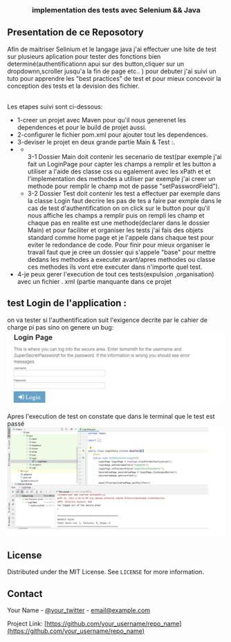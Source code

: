 
<br />


  <h3 align="center">implementation des tests avec Selenium && Java</h3>
</p>




## Presentation de ce Reposotory

Afin de maitriser Selinium et le langage java j'ai effectuer une lsite de test sur plusieurs aplication pour tester des fonctions bien determiné(authentificationn apui sur des button,cliquer sur un dropdownn,scroller jusqu'a la fin de page etc.. )
pour debuter j'ai suivi un tuto pour apprendre les "best practices" de test et pour mieux concevoir la conception des tests et la devision des fichier.
<br /><br />

Les etapes suivi sont ci-dessous: <br/>
<ul> 
    <li> 1-creer un projet avec Maven pour qu'il nous generenet les dependences et pour le build de projet aussi.</li>
    <li>2-configurer le fichier pom.xml pour ajouter tout les dependences.</li>
    <li>3-deviser le projet en deux grande partie Main & Test :.</li>
    <li>
      <ul>
          <li>
              <br />
              3-1 Dossier Main doit contenir les secenario de test(par exemple j'ai fait un LoginPage pour capter les champs a remplir et les button a utiliser a l'aide des classe css ou egalement avec les xPath et et l'implementation des methodes a utiliser par exemple 
             j'ai creer un methode pour remplir le champ mot de passe "setPasswordField").
             <br />
          </li>
          <li>
            3-2  Dossier Test doit contenir les test a effectuer par exemple dans la classe Login faut decrire les pas de tes a faire
            par exmple dans le cas de test d'authentification on on click sur le button pour qu'il nous affiche les champs a remplir 
            puis on rempli les champ et chaque pas  en realite est une methode(declarer dans le dossier Main) et pour faciliter  et organiser les tests j'ai fais des objets standard comme home page et je l'appele dans chaque test pour eviter le redondance de code.
            Pour finir pour mieux organiser le travail faut que je cree un dossier qui s'appele "base" pour mettre dedans  les methodes a executer avant/apres methodes ou classe ces methodes ils vont etre executer  dans n'importe quel test.
          </li>
     </ul>
  <li>4-je peux gerer l'execution de tout ces tests(expulsion ,organisation) avec un fichier .
            xml (partie manquante dans ce projet</li>
</ul>
 
  

  


<!-- ROADMAP -->
## test Login de  l'application :
on va tester si l'authentification suit l'exigence decrite par le cahier de charge pi pas sino on genere un bug: <br />
![alt text](https://github.com/amine784/test-suite/blob/main/captureTest/login.png) <br />

Apres l'execution de test on constate que dans le terminal que le test est passé <br />
![alt text](https://github.com/amine784/test-suite/blob/main/captureTest/6-loginTest.png) <br />



<!-- LICENSE -->
## License

Distributed under the MIT License. See `LICENSE` for more information.



<!-- CONTACT -->
## Contact

Your Name - [@your_twitter](https://twitter.com/your_username) - email@example.com

Project Link: [https://github.com/your_username/repo_name](https://github.com/your_username/repo_name)

